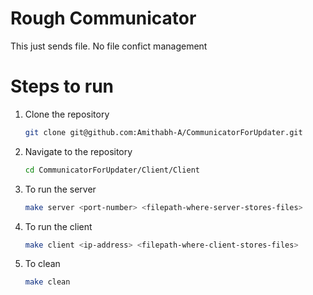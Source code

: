 # Rough Communicator
This just sends file. No file confict management

# Steps to run
1. Clone the repository
   ```bash
   git clone git@github.com:Amithabh-A/CommunicatorForUpdater.git
   ```
2. Navigate to the repository
   ```bash
   cd CommunicatorForUpdater/Client/Client
   ```
3. To run the server
   ```bash
   make server <port-number> <filepath-where-server-stores-files>
   ``` 
5. To run the client
   ```bash
   make client <ip-address> <filepath-where-client-stores-files>
   ```
6. To clean
   ```bash
   make clean
   ```
